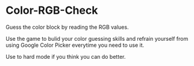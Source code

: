 # Color-RGB-Check

Guess the color block by reading the RGB values. 

Use the game to bulid your color guessing skills and refrain yourself from using Google Color Picker everytime you need to use it.

Use to hard mode if you think you can do better.
